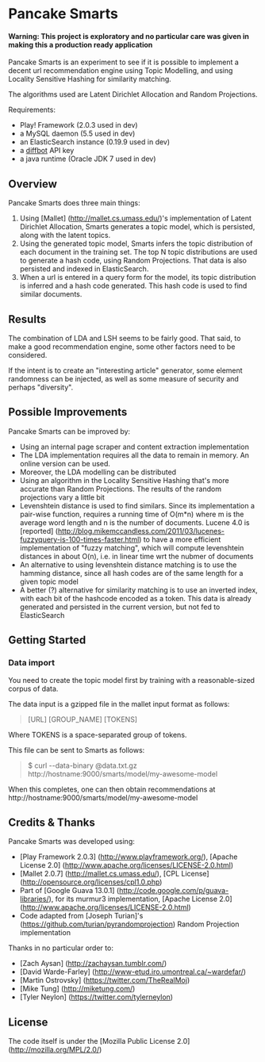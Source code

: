 Pancake Smarts
==============

#### Warning: This project is exploratory and no particular care was given in making this a production ready application

Pancake Smarts is an experiment to see if it is possible to implement a decent url recommendation engine using Topic Modelling, and using Locality Sensitive Hashing for similarity matching.

 The algorithms used are Latent Dirichlet Allocation and Random Projections.

Requirements:
* Play! Framework (2.0.3 used in dev)
* a MySQL daemon (5.5 used in dev)
* an ElasticSearch instance (0.19.9 used in dev)
* a [diffbot](https://www.diffbot.com) API key
* a java runtime (Oracle JDK 7 used in dev)

Overview
--------

Pancake Smarts does three main things:

1.  Using [Mallet] (http://mallet.cs.umass.edu/)'s implementation of Latent Dirichlet Allocation, Smarts generates a topic model, which is persisted, along with the latent topics.
2.  Using the generated topic model, Smarts infers the topic distribution of each document in the training set. The top N topic distributions are used to generate a hash code, using Random Projections. That data is also persisted and indexed in ElasticSearch.
3.  When a url is entered in a query form for the model, its topic distribution is inferred and a hash code generated. This hash code is used to find similar documents.

Results
-------

The combination of LDA and LSH seems to be fairly good. That said, to make a good recommendation engine, some other factors need to be considered.

If the intent is to create an "interesting article" generator, some element randomness can be injected, as well as some measure of security and perhaps "diversity".

Possible Improvements
---------------------

Pancake Smarts can be improved by:

* Using an internal page scraper and content extraction implementation
* The LDA implementation requires all the data to remain in memory. An online version can be used.
* Moreover, the LDA modelling can be distributed
* Using an algorithm in the Locality Sensitive Hashing that's more accurate than Random Projections. The results of the random projections vary a little bit
* Levenshtein distance is used to find similars. Since its implementation a pair-wise function, requires a running time of O(m*n) where m is the average word length and n is the number of documents. Lucene 4.0 is [reported] (http://blog.mikemccandless.com/2011/03/lucenes-fuzzyquery-is-100-times-faster.html) to have a more efficient implementation of "fuzzy matching", which will compute levenshtein distances in about O(n), i.e. in linear time wrt the nubmer of documents
* An alternative to using levenshtein distance matching is to use the hamming distance, since all hash codes are of the same length for a given topic model
* A better (?) alternative for similarity matching is to use an inverted index, with each bit of the hashcode encoded as a token. This data is already generated and persisted in the current version, but not fed to ElasticSearch

Getting Started
---------------

### Data import

You need to create the topic model first by training with a reasonable-sized corpus of data.

The data input is a gzipped file in the mallet input format as follows:

> [URL] [GROUP_NAME] [TOKENS]

Where TOKENS is a space-separated group of tokens.

This file can be sent to Smarts as follows:

> $ curl --data-binary @data.txt.gz http://hostname:9000/smarts/model/my-awesome-model

When this completes, one can then obtain recommendations at http://hostname:9000/smarts/model/my-awesome-model

Credits & Thanks
----------------

Pancake Smarts was developed using:
* [Play Framework 2.0.3] (http://www.playframework.org/), [Apache License 2.0] (http://www.apache.org/licenses/LICENSE-2.0.html)
* [Mallet 2.0.7] (http://mallet.cs.umass.edu/), [CPL License] (http://opensource.org/licenses/cpl1.0.php)
* Part of [Google Guava 13.0.1] (http://code.google.com/p/guava-libraries/), for its murmur3 implementation, [Apache License 2.0] (http://www.apache.org/licenses/LICENSE-2.0.html)
* Code adapted from [Joseph Turian]'s (https://github.com/turian/pyrandomprojection) Random Projection implementation

Thanks in no particular order to:
* [Zach Aysan] (http://zachaysan.tumblr.com/)
* [David Warde-Farley] (http://www-etud.iro.umontreal.ca/~wardefar/)
* [Martin Ostrovsky] (https://twitter.com/TheRealMoj)
* [Mike Tung] (http://miketung.com/)
* [Tyler Neylon] (https://twitter.com/tylerneylon)

License
-------

The code itself is under the [Mozilla Public License 2.0] (http://mozilla.org/MPL/2.0/)